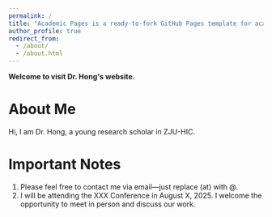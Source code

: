 ```yaml
---
permalink: /
title: "Academic Pages is a ready-to-fork GitHub Pages template for academic personal websites"
author_profile: true
redirect_from: 
  - /about/
  - /about.html
---
```


**Welcome to visit Dr. Hong's website.**

About Me
======
Hi, I am Dr. Hong, a young research scholar in ZJU-HIC. 

Important Notes
======
1. Please feel free to contact me via email—just replace (at) with @.
2. I will be attending the XXX Conference in August X, 2025. I welcome the opportunity to meet in person and discuss our work.
